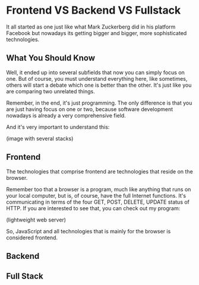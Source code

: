 # Frontend VS Backend VS Fullstack
It all started as one just like what Mark Zuckerberg
did in his platform Facebook but nowadays its getting
bigger and bigger, more sophisticated technologies.

## What You Should Know
Well, it ended up into several subfields that now
you can simply focus on one. But of course, you must
understand everything here, like sometimes,
others will start a debate which one is better than
the other. It's just like you are comparing two
unrelated things.

Remember, in the end, it's just programming. 
The only difference is that you are just having
focus on one or two, because software development
nowadays is already a very comprehensive field.

And it's very important to understand this:

(image with several stacks)

## Frontend
The technologies that comprise frontend are
technologies that reside on the browser.

Remember too that a browser is a program,
much like anything that runs on your local
computer, but is, of course, have the full
Internet functions. It's communicating
in terms of the four GET, POST, DELETE, UPDATE
status of HTTP. If you are interested to see
that, you can check out my program:

(lightweight web server)

So, JavaScript and all technologies that
is mainly for the browser is considered frontend.

## Backend


## Full Stack
